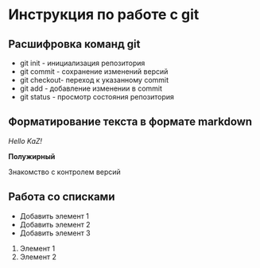 # Инструкция по работе с git

## Расшифровка команд git

* git init - инициализация репозитория
* git commit - сохранение изменений версий
* git checkout- переход к указанному commit
* git add - добавление изменении в commit
* git status - просмотр состояния репозитория

## Форматирование текста в формате markdown

*Hello KaZ!*

**Полужирный**

Знакомство с контролем версий


## Работа со списками
* Добавить элемент 1
* Добавить элемент 2
* Добавить элемент 3

1. Элемент 1
2. Элемент 2